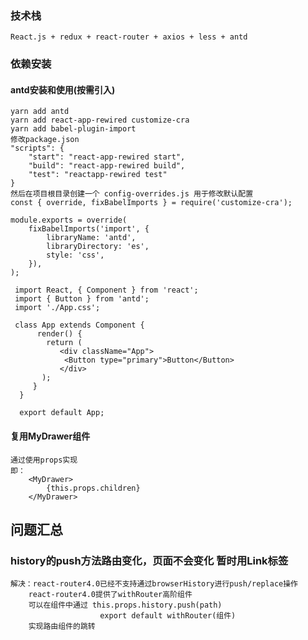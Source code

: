 ### 技术栈

    React.js + redux + react-router + axios + less + antd

### 依赖安装

#### antd安装和使用(按需引入)

    yarn add antd
    yarn add react-app-rewired customize-cra
    yarn add babel-plugin-import
    修改package.json
    "scripts": {
        "start": "react-app-rewired start",
        "build": "react-app-rewired build",
        "test": "reactapp-rewired test"
    }
    然后在项目根目录创建一个 config-overrides.js 用于修改默认配置
    const { override, fixBabelImports } = require('customize-cra');

    module.exports = override(
        fixBabelImports('import', {
            libraryName: 'antd',
            libraryDirectory: 'es',
            style: 'css',
        }),
    );

     import React, { Component } from 'react';
     import { Button } from 'antd';
     import './App.css';

     class App extends Component {
          render() {
            return (
               <div className="App">
                <Button type="primary">Button</Button>
               </div>
           );
         }
      }

      export default App;

#### 复用MyDrawer组件

    通过使用props实现
    即：
        <MyDrawer>
            {this.props.children} 
        </MyDrawer>

## 问题汇总

### history的push方法路由变化，页面不会变化  暂时用Link标签

    解决：react-router4.0已经不支持通过browserHistory进行push/replace操作
        react-router4.0提供了withRouter高阶组件
        可以在组件中通过 this.props.history.push(path)
                        export default withRouter(组件)
        实现路由组件的跳转



    
    